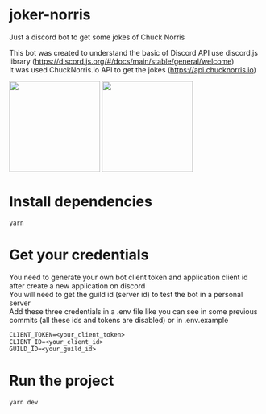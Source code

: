 # joker-norris
Just a discord bot to get some jokes of Chuck Norris <br />

This bot was created to understand the basic of Discord API use discord.js library (https://discord.js.org/#/docs/main/stable/general/welcome)<br />
It was used ChuckNorris.io API to get the jokes (https://api.chucknorris.io)

<img height="180em" src="https://cdn.pixabay.com/photo/2013/07/13/13/34/man-161135__340.png"/>   <img height="180em" src="https://cdn.pixabay.com/photo/2021/11/29/14/46/discord-6832787__340.png"/>

# Install dependencies
```` 
yarn 
```` 

# Get your credentials 
You need to generate your own bot client token and application client id after create a new application on discord <br />
You will need to get the guild id (server id) to test the bot in a personal server <br />
Add these three credentials in a .env file like you can see in some previous commits (all these ids and tokens are disabled) or in .env.example
```` 
CLIENT_TOKEN=<your_client_token>
CLIENT_ID=<your_client_id>
GUILD_ID=<your_guild_id>
```` 

# Run the project
```` 
yarn dev
```` 
